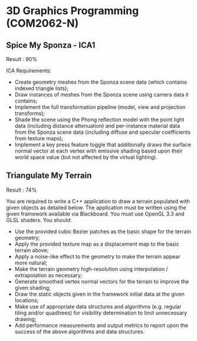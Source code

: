 # 3D Graphics Programming (COM2062-N)

## Spice My Sponza - ICA1

Result : 90%

ICA Requirements:
* Create geometry meshes from the Sponza scene data (which contains indexed triangle lists);
* Draw instances of meshes from the Sponza scene using camera data it contains;
* Implement the full transformation pipeline (model, view and projection transforms);
* Shade the scene using the Phong reflection model with the point light data (including distance attenuation) and per-instance material data from the Sponza scene data (including diffuse and specular coefficients from texture maps);
* Implement a key press feature toggle that additionally draws the surface normal vector at each vertex with emissive shading based upon their world space value (but not affected by the virtual lighting).

## Triangulate My Terrain

Result : 74%

You are required to write a C++ application to draw a terrain populated with given objects as
detailed below. The application must be written using the given framework available via Blackboard.
You must use OpenGL 3.3 and GLSL shaders. You should:
* Use the provided cubic Bezier patches as the basic shape for the terrain geometry;
* Apply the provided texture map as a displacement map to the basic terrain above;
* Apply a noise-like effect to the geometry to make the terrain appear more natural;
* Make the terrain geometry high-resolution using interpolation / extrapolation as necessary;
* Generate smoothed vertex normal vectors for the terrain to improve the given shading;
* Draw the static objects given in the framework initial data at the given locations;
* Make use of appropriate data structures and algorithms (e.g. regular tiling and/or quadtrees) for
visibility determination to limit unnecessary drawing;
* Add performance measurements and output metrics to report upon the success of the above
algorithms and data structures.
